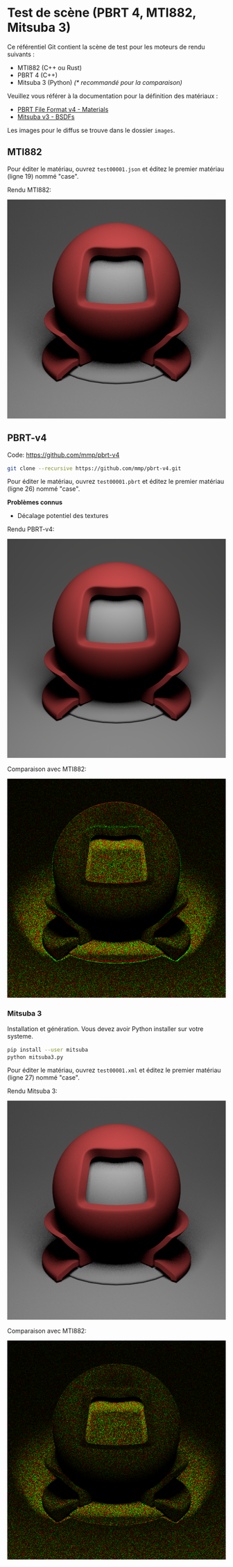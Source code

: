 # Test de scène (PBRT 4, MTI882, Mitsuba 3)

Ce référentiel Git contient la scène de test pour les moteurs de rendu suivants :
- MTI882 (C++ ou Rust)
- PBRT 4 (C++)
- Mitsuba 3 (Python) _(* recommandé pour la comparaison)_

Veuillez vous référer à la documentation pour la définition des matériaux : 
- [PBRT File Format v4 - Materials](https://pbrt.org/fileformat-v4#materials)
- [Mitsuba v3 - BSDFs](https://mitsuba.readthedocs.io/en/latest/src/generated/plugins_bsdfs.html)

Les images pour le diffus se trouve dans le dossier `images`.

## MTI882

Pour éditer le matériau, ouvrez `test00001.json` et éditez le premier matériau (ligne 19) nommé "case".

Rendu MTI882: 

![Diffuse from MTI882](images/mti882_diffuse.png)

## PBRT-v4

Code: https://github.com/mmp/pbrt-v4
```bash
git clone --recursive https://github.com/mmp/pbrt-v4.git
```

Pour éditer le matériau, ouvrez `test00001.pbrt` et éditez le premier matériau (ligne 26) nommé "case".

**Problèmes connus**
- Décalage potentiel des textures

Rendu PBRT-v4:

![Diffuse from MTI882](images/pbrt_diffuse.png)

Comparaison avec MTI882:

![Diffuse from MTI882](images/pbrt_diff.png)


### Mitsuba 3 

Installation et génération. Vous devez avoir Python installer sur votre systeme. 
```bash
pip install --user mitsuba
python mitsuba3.py
```

Pour éditer le matériau, ouvrez `test00001.xml` et éditez le premier matériau (ligne 27) nommé "case".

Rendu Mitsuba 3:

![Diffuse from MTI882](images/mitsuba3_diffuse.png)

Comparaison avec MTI882:

![Diffuse from MTI882](images/mitsuba3_diff.png)
